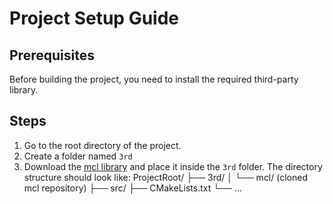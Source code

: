 # Project Setup Guide

## Prerequisites
Before building the project, you need to install the required third-party library.

## Steps
1. Go to the root directory of the project.
2. Create a folder named `3rd`
3. Download the [mcl library](https://github.com/herumi/mcl) and place it inside the `3rd` folder.
   The directory structure should look like:
   ProjectRoot/
   ├── 3rd/
   │   └── mcl/   (cloned mcl repository)
   ├── src/
   ├── CMakeLists.txt
   └── ...
